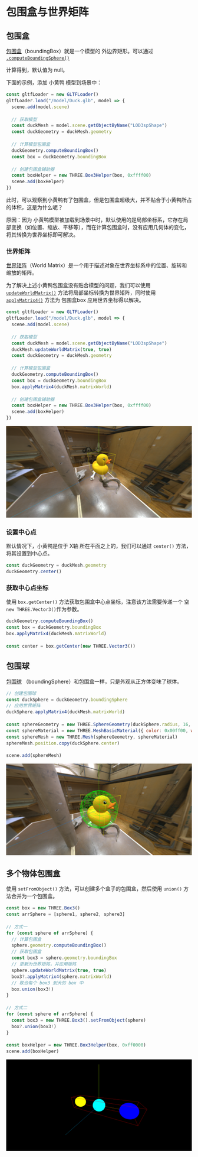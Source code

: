 # 包围盒与世界矩阵

## 包围盒

[包围盒](https://threejs.org/docs/index.html?q=buffer#api/zh/core/BufferGeometry.boundingBox)（boundingBox）就是一个模型的 外边界矩形。可以通过 [`.computeBoundingSphere()`](https://threejs.org/docs/index.html?q=buffer#api/zh/core/BufferGeometry.computeBoundingSphere)

计算得到，默认值为 null。



下面的示例，添加 小黄鸭 模型到场景中：

```js
const gltfLoader = new GLTFLoader()
gltfLoader.load("/model/Duck.glb", model => {
  scene.add(model.scene)

  // 获取模型
  const duckMesh = model.scene.getObjectByName("LOD3spShape")
  const duckGeometry = duckMesh.geometry

  // 计算模型包围盒
  duckGeometry.computeBoundingBox()
  const box = duckGeometry.boundingBox

  // 创建包围盒辅助器
  const boxHelper = new THREE.Box3Helper(box, 0xffff00)
  scene.add(boxHelper)
})
```

此时，可以观察到小黄鸭有了包围盒，但是包围盒超级大，并不贴合于小黄鸭所占的体积，这是为什么呢？

原因：因为 小黄鸭模型被加载到场景中时，默认使用的是局部坐标系，它存在局部变换（如位置、缩放、平移等），而在计算包围盒时，没有应用几何体的变化，将其转换为世界坐标即可解决。



### 世界矩阵

[世界矩阵]()（World Matrix）是一个用于描述对象在世界坐标系中的位置、旋转和缩放的矩阵。



为了解决上述小黄鸭包围盒没有贴合模型的问题，我们可以使用 [`updateWorldMatrix()`](https://threejs.org/docs/index.html#api/zh/core/Object3D.updateWorldMatrix) 方法将局部坐标转换为世界矩阵，同时使用 [`applyMatrix4()`](https://threejs.org/docs/index.html#api/zh/core/Object3D.applyMatrix4) 方法为 包围盒box 应用世界坐标得以解决。

```js {7, 13}
const gltfLoader = new GLTFLoader()
gltfLoader.load("/model/Duck.glb", model => {
  scene.add(model.scene)

  // 获取模型
  const duckMesh = model.scene.getObjectByName("LOD3spShape")
  duckMesh.updateWorldMatrix(true, true)
  const duckGeometry = duckMesh.geometry

  // 计算模型包围盒
  duckGeometry.computeBoundingBox()
  const box = duckGeometry.boundingBox
  box.applyMatrix4(duckMesh.matrixWorld)

  // 创建包围盒辅助器
  const boxHelper = new THREE.Box3Helper(box, 0xffff00)
  scene.add(boxHelper)
})
```

![image-20240613214524223](image/包围盒.png)



### 设置中心点

默认情况下，小黄鸭是位于 X轴 所在平面之上的，我们可以通过 `center()` 方法，将其设置到中心点。

```js {2}
const duckGeometry = duckMesh.geometry
duckGeometry.center()
```



### 获取中心点坐标

使用 `box.getCenter()` 方法获取包围盒中心点坐标，注意该方法需要传递一个 空`new THREE.Vector3()`作为参数。

```js {5}
duckGeometry.computeBoundingBox()
const box = duckGeometry.boundingBox
box.applyMatrix4(duckMesh.matrixWorld)

const center = box.getCenter(new THREE.Vector3())
```



## 包围球

[包围球](https://threejs.org/docs/index.html#api/zh/core/BufferGeometry.boundingSphere) （boundingSphere）和包围盒一样，只是外观从正方体变味了球体。

```js
// 创建包围球
const duckSphere = duckGeometry.boundingSphere
// 应用世界矩阵
duckSphere.applyMatrix4(duckMesh.matrixWorld)

const sphereGeometry = new THREE.SphereGeometry(duckSphere.radius, 16, 16)
const sphereMaterial = new THREE.MeshBasicMaterial({ color: 0x00ff00, wireframe: true })
const sphereMesh = new THREE.Mesh(sphereGeometry, sphereMaterial)
sphereMesh.position.copy(duckSphere.center)

scene.add(sphereMesh)
```

![image-20240613223522078](image/包围球.png)



## 多个物体包围盒

使用 `setFromObject()` 方法，可以创建多个盒子的包围盒，然后使用 `union()` 方法合并为一个包围盒。

```js {16,17}
const box = new THREE.Box3()
const arrSphere = [sphere1, sphere2, sphere3]

// 方式一
for (const sphere of arrSphere) {
  // 计算包围盒
  sphere.geometry.computeBoundingBox()
  // 获取包围盒
  const box3 = sphere.geometry.boundingBox
  // 更新为世界矩阵，并应用矩阵
  sphere.updateWorldMatrix(true, true)
  box3?.applyMatrix4(sphere.matrixWorld)
  // 联合每个 box3 到大的 box 中
  box.union(box3!)
}

// 方式二
for (const sphere of arrSphere) {
  const box3 = new THREE.Box3().setFromObject(sphere)
  box?.union(box3!)
}

const boxHelper = new THREE.Box3Helper(box, 0xff0000)
scene.add(boxHelper)
```

![image-20240613230521854](image/多个物体包围盒.png)
